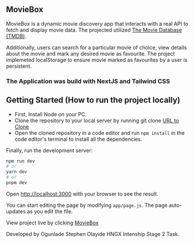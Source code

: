## MovieBox

MovieBox is a dynamic movie discovery app that interacts with a real API to fetch and display movie data. The projected utilized [The Movie Database (TMDB)](https://developer.themoviedb.org/reference/intro/getting-started).

Additionally, users can search for a particular movie of choice, view details about the movie and mark any desired movie as favourite. The project implemeted localStorage to ensure movie marked as favourites by a user is persistent.

### The Application was build with NextJS and Tailwind CSS

## Getting Started (How to run the project locally)

- First, Install Node on your PC.
- Clone the repository to your local server by running git clone [URL to Clone](https://github.com/honordevop/moviebox)
- Open the cloned repository in a code editor and run `npm install` in the code editor's terminal to install all the dependencies.

Finally, run the development server:

```bash
npm run dev
# or
yarn dev
# or
pnpm dev
```

Open [http://localhost:3000](http://localhost:3000) with your browser to see the result.

You can start editing the page by modifying `app/page.js`. The page auto-updates as you edit the file.

View project live by clicking [MovieBox](https://omoviebox.netlify.app/)

Developed by Ogunlade Stephen Olayide
HNGX Intenship Stage 2 Task.
